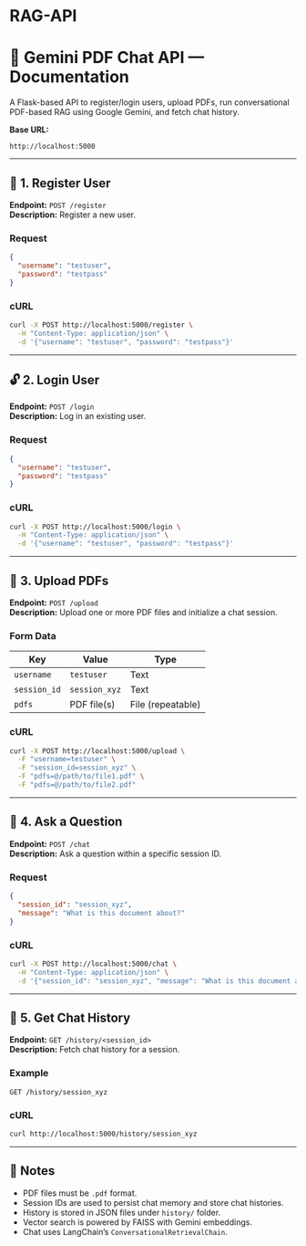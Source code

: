 # RAG-API


# 📘 Gemini PDF Chat API — Documentation

A Flask-based API to register/login users, upload PDFs, run conversational PDF-based RAG using Google Gemini, and fetch chat history.

**Base URL:**
```
http://localhost:5000
```

---

## 🔐 1. Register User

**Endpoint:** `POST /register`  
**Description:** Register a new user.

### Request
```json
{
  "username": "testuser",
  "password": "testpass"
}
```

### cURL
```bash
curl -X POST http://localhost:5000/register \
  -H "Content-Type: application/json" \
  -d '{"username": "testuser", "password": "testpass"}'
```

---

## 🔓 2. Login User

**Endpoint:** `POST /login`  
**Description:** Log in an existing user.

### Request
```json
{
  "username": "testuser",
  "password": "testpass"
}
```

### cURL
```bash
curl -X POST http://localhost:5000/login \
  -H "Content-Type: application/json" \
  -d '{"username": "testuser", "password": "testpass"}'
```

---

## 📄 3. Upload PDFs

**Endpoint:** `POST /upload`  
**Description:** Upload one or more PDF files and initialize a chat session.

### Form Data
| Key        | Value         | Type  |
|------------|---------------|-------|
| `username` | `testuser`    | Text  |
| `session_id` | `session_xyz` | Text  |
| `pdfs`     | PDF file(s)   | File (repeatable) |

### cURL
```bash
curl -X POST http://localhost:5000/upload \
  -F "username=testuser" \
  -F "session_id=session_xyz" \
  -F "pdfs=@/path/to/file1.pdf" \
  -F "pdfs=@/path/to/file2.pdf"
```

---

## 💬 4. Ask a Question

**Endpoint:** `POST /chat`  
**Description:** Ask a question within a specific session ID.

### Request
```json
{
  "session_id": "session_xyz",
  "message": "What is this document about?"
}
```

### cURL
```bash
curl -X POST http://localhost:5000/chat \
  -H "Content-Type: application/json" \
  -d '{"session_id": "session_xyz", "message": "What is this document about?"}'
```

---

## 📜 5. Get Chat History

**Endpoint:** `GET /history/<session_id>`  
**Description:** Fetch chat history for a session.

### Example
```
GET /history/session_xyz
```

### cURL
```bash
curl http://localhost:5000/history/session_xyz
```

---

## 🧠 Notes

- PDF files must be `.pdf` format.
- Session IDs are used to persist chat memory and store chat histories.
- History is stored in JSON files under `history/` folder.
- Vector search is powered by FAISS with Gemini embeddings.
- Chat uses LangChain’s `ConversationalRetrievalChain`.
